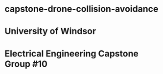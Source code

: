 # capstone-drone-collision-avoidance

# University of Windsor 
# Electrical Engineering Capstone Group #10
